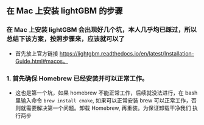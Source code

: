 ## 在 Mac 上安装 lightGBM 的步骤
### 在 Mac 上安装 lightGBM 会出现好几个坑，本人几乎均已踩过，所以总结下该方案，按照步骤来，应该就可以了
- 首先放上官方链接  https://lightgbm.readthedocs.io/en/latest/Installation-Guide.html#macos。


### 1. 首先确保 Homebrew 已经安装并可以正常工作。
- 这也是第一个坑，如果 homebrew 不能正常工作，后续就没法进行，在 bash里输入命令 ```brew install cmake```, 如果可以正常安装 brew 可以正常工作，否则就需要解决第一个问题。卸载 Homebrew, 再重装。为保证卸载干净我们
执行两步
